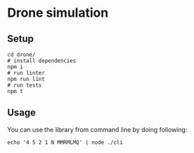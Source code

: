# Drone simulation

## Setup

```shell
cd drone/
# install dependencies
npm i
# run linter
npm run lint
# run tests
npm t
```

## Usage

You can use the library from command line by doing following:

```shell
echo '4 5 2 1 N MMRMLMQ' | node ./cli
```
